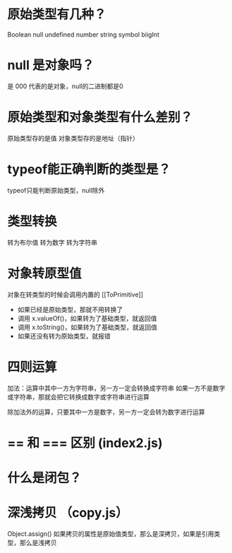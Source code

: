 # 原始类型有几种？
Boolean null undefined number string symbol biigInt

# null 是对象吗？
是
000 代表的是对象，null的二进制都是0

# 原始类型和对象类型有什么差别？
原始类型存的是值
对象类型存的是地址（指针）

# typeof能正确判断的类型是？
typeof只能判断原始类型，null除外

# 类型转换
  转为布尔值
  转为数字
  转为字符串

# 对象转原型值
对象在转类型的时候会调用内置的 [[ToPrimitive]]
  - 如果已经是原始类型，那就不用转换了
  - 调用 x.valueOf()，如果转为了基础类型，就返回值
  - 调用 x.toString()，如果转为了基础类型，就返回值
  - 如果还没有转为原始类型，就报错

# 四则运算
  加法：运算中其中一方为字符串，另一方一定会转换成字符串
        如果一方不是数字或字符串，那就会把它转换成数字或字符串进行运算
  
  除加法外的运算，只要其中一方是数字，另一方一定会转为数字进行运算

# == 和 === 区别 (index2.js)


# 什么是闭包？

# 深浅拷贝 （copy.js）
  Object.assign() 如果拷贝的属性是原始值类型，那么是深拷贝，如果是引用类型，那么是浅拷贝
